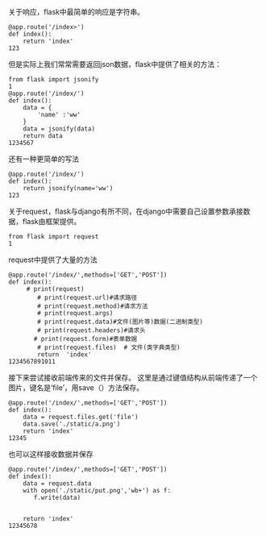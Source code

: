 关于响应，flask中最简单的响应是字符串。

```
@app.route('/index>')
def index():
    return 'index'
123
```

但是实际上我们常常需要返回json数据，flask中提供了相关的方法：

```
from flask import jsonify
1
@app.route('/index/')
def index():
    data = {
        'name' :'ww'
    }
    data = jsonify(data)
    return data
1234567
```

还有一种更简单的写法

```
@app.route('/index/')
def index():
    return jsonify(name='ww')
123
```

关于request，flask与django有所不同，在django中需要自己设置参数承接数据，flask由框架提供。

```
from flask import request
1
```

request中提供了大量的方法

```
@app.route('/index/',methods=['GET','POST'])
def index():
     # print(request)
        # print(request.url)#请求路径
        # print(request.method)#请求方法
        # print(request.args)
        # print(request.data)#文件(图片等)数据(二进制类型)
        # print(request.headers)#请求头
       # print(request.form)#表单数据
        # print(request.files)  # 文件(类字典类型)
        return  'index'
1234567891011
```

接下来尝试接收前端传来的文件并保存。
这里是通过键值结构从前端传递了一个图片，键名是‘file’，用save（）方法保存。

```
@app.route('/index/',methods=['GET','POST'])
def index():
    data = request.files.get('file')
    data.save('./static/a.png')
    return 'index'
12345
```

也可以这样接收数据并保存

```
@app.route('/index/',methods=['GET','POST'])
def index():
	data = request.data 
    with open('./static/put.png','wb+') as f:
       f.write(data)


    return 'index'
12345678
```